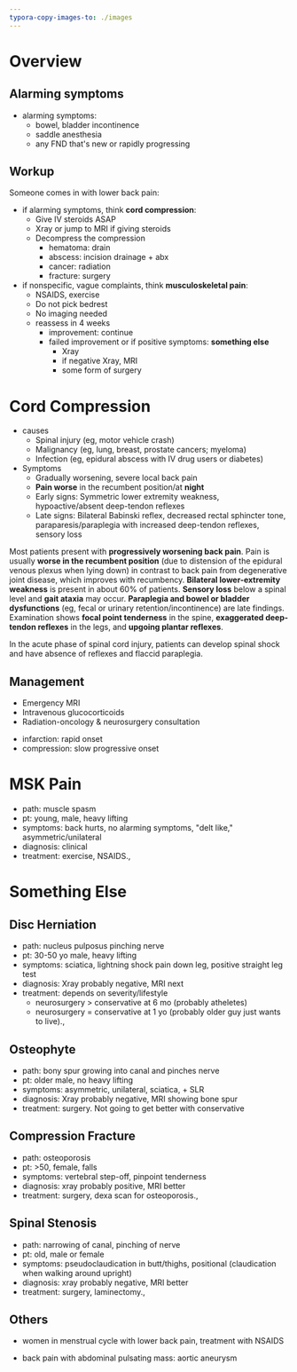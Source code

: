 ```yaml
---
typora-copy-images-to: ./images
---
```


# Overview

## Alarming symptoms

<!-- back pain alarming symptoms.. -->

- alarming symptoms:
  - bowel, bladder incontinence
  - saddle anesthesia
  - any FND that's new or rapidly progressing

## Workup

<!-- someone comes in with lower back pain, workup.. -->

Someone comes in with lower back pain:

- if alarming symptoms, think **cord compression**:
  - Give IV steroids ASAP
  - Xray or jump to MRI if giving steroids
  - Decompress the compression
    - hematoma: drain
    - abscess: incision drainage + abx
    - cancer: radiation
    - fracture: surgery
- if nonspecific, vague complaints, think **musculoskeletal pain**:
  - NSAIDS, exercise
  - Do not pick bedrest
  - No imaging needed
  - reassess in 4 weeks
    - improvement: continue
    - failed improvement or if positive symptoms: **something else**
      - Xray
      - if negative Xray, MRI
      - some form of surgery

# Cord Compression

<!-- spinal cord compression causes, symptoms, management.. -->

- causes
  - Spinal injury (eg, motor vehicle crash)
  - Malignancy (eg, lung, breast, prostate cancers; myeloma)
  - Infection (eg, epidural abscess with IV drug users or diabetes)
- Symptoms
  - Gradually worsening, severe local back pain
  - **Pain worse** in the recumbent position/at **night**
  - Early signs: Symmetric lower extremity weakness, hypoactive/absent deep-tendon reflexes
  - Late signs: Bilateral Babinski reflex, decreased rectal sphincter tone, paraparesis/paraplegia with increased deep-tendon reflexes, sensory loss

Most patients present with **progressively worsening back pain**.  Pain is usually **worse in the recumbent position** (due to distension of the epidural venous plexus when lying down) in contrast to back pain from degenerative joint disease, which improves with recumbency.  **Bilateral lower-extremity weakness** is present in about 60% of patients.  **Sensory loss** below a spinal level and **gait ataxia** may occur.  **Paraplegia and bowel or bladder dysfunctions** (eg, fecal or urinary retention/incontinence) are late findings.  Examination shows **focal point tenderness** in the spine, **exaggerated deep-tendon reflexes** in the legs, and **upgoing plantar reflexes**.

In the acute phase of spinal cord injury, patients can develop spinal shock and have absence of reflexes and flaccid paraplegia. 

## Management

- Emergency MRI
- Intravenous glucocorticoids
- Radiation-oncology & neurosurgery consultation

<!-- spinal cord compression vs infarction.. -->

- infarction: rapid onset
- compression: slow progressive onset

# MSK Pain

<!-- msk pain path, pt, symptoms, diagnosis, treatment  -->

- path: muscle spasm
- pt: young, male, heavy lifting
- symptoms: back hurts, no alarming symptoms, "delt like," asymmetric/unilateral
- diagnosis: clinical
- treatment: exercise, NSAIDS.,

# Something Else

## Disc Herniation

<!-- disc herniation path, pt, symptoms, diagnosis, treatment  -->

- path: nucleus pulposus pinching nerve
- pt: 30-50 yo male, heavy lifting
- symptoms: sciatica, lightning shock pain down leg, positive straight leg test
- diagnosis: Xray probably negative, MRI next
- treatment: depends on severity/lifestyle
  - neurosurgery > conservative at 6 mo (probably atheletes)
  - neurosurgery = conservative at 1 yo (probably older guy just wants to live).,

## Osteophyte

<!-- osteophyte path, pt, symptoms, diagnosis, treatment.. -->

- path: bony spur growing into canal and pinches nerve
- pt: older male, no heavy lifting
- symptoms: asymmetric, unilateral, sciatica, + SLR
- diagnosis: Xray probably negative, MRI showing bone spur
- treatment: surgery. Not going to get better with conservative

## Compression Fracture

<!-- compression fracture path, pt, symptoms, diagnosis, treatment  -->

- path: osteoporosis
- pt: >50, female, falls
- symptoms: vertebral step-off, pinpoint tenderness
- diagnosis: xray probably positive, MRI better
- treatment: surgery, dexa scan for osteoporosis.,

## Spinal Stenosis

<!-- spinal stenosis path, pt, symptoms, diagnosis, treatment  -->

- path: narrowing of canal, pinching of nerve
- pt: old, male or female
- symptoms: pseudoclaudication in butt/thighs, positional (claudication when walking around upright)
- diagnosis: xray probably negative, MRI better
- treatment: surgery, laminectomy.,

## Others

<!-- ignore.. -->

- women in menstrual cycle with lower back pain, treatment with NSAIDS

- back pain with abdominal pulsating mass: aortic aneurysm

  ​
